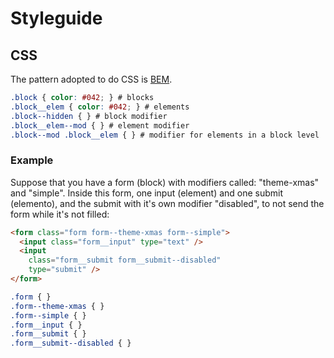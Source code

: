 # Styleguide

## CSS

The pattern adopted to do CSS is [BEM](http://getbem.com).

```css
.block { color: #042; } # blocks
.block__elem { color: #042; } # elements
.block--hidden { } # block modifier
.block__elem--mod { } # element modifier
.block--mod .block__elem { } # modifier for elements in a block level
```

### Example

Suppose that you have a form (block) with modifiers called: "theme-xmas" and "simple". Inside this form, one input (element) and one submit (elemento), and the submit with it's own modifier "disabled", to not send the form while it's not filled:

```html
<form class="form form--theme-xmas form--simple">
  <input class="form__input" type="text" />
  <input
    class="form__submit form__submit--disabled"
    type="submit" />
</form>
```

```css
.form { }
.form--theme-xmas { }
.form--simple { }
.form__input { }
.form__submit { }
.form__submit--disabled { }
```
